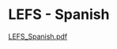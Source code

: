 # LEFS - Spanish

[LEFS_Spanish.pdf](LEFS%20-%20Spanish%20cad4a9101d194f13aef9ecfc26a279a5/LEFS_Spanish.pdf)
